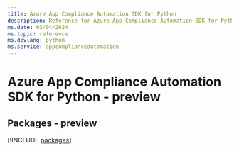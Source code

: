 ```yaml
---
title: Azure App Compliance Automation SDK for Python
description: Reference for Azure App Compliance Automation SDK for Python
ms.date: 03/04/2024
ms.topic: reference
ms.devlang: python
ms.service: appcomplianceautomation
---
```

# Azure App Compliance Automation SDK for Python - preview
## Packages - preview
[!INCLUDE [packages](app-compliance-automation-index.md)]